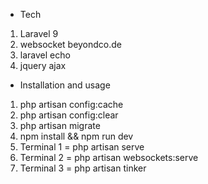 -   Tech

1. Laravel 9
2. websocket beyondco.de
3. laravel echo
4. jquery ajax

-   Installation and usage

1. php artisan config:cache
2. php artisan config:clear
3. php artisan migrate
4. npm install && npm run dev
5. Terminal 1 = php artisan serve
6. Terminal 2 = php artisan websockets:serve
7. Terminal 3 = php artisan tinker

